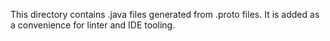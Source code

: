 This directory contains .java files generated from .proto files. It is added
as a convenience for linter and IDE tooling.
